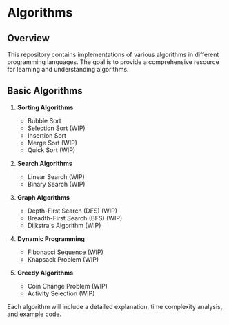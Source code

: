 # Algorithms
## Overview

This repository contains implementations of various algorithms in different programming languages. The goal is to provide a comprehensive resource for learning and understanding algorithms.

## Basic Algorithms

1. **Sorting Algorithms**
    - Bubble Sort
    - Selection Sort (WIP)
    - Insertion Sort
    - Merge Sort (WIP)
    - Quick Sort (WIP)

2. **Search Algorithms**
    - Linear Search (WIP)
    - Binary Search (WIP)

3. **Graph Algorithms**
    - Depth-First Search (DFS) (WIP)
    - Breadth-First Search (BFS) (WIP)
    - Dijkstra's Algorithm (WIP)

4. **Dynamic Programming**
    - Fibonacci Sequence (WIP)
    - Knapsack Problem (WIP)

5. **Greedy Algorithms**
    - Coin Change Problem (WIP)
    - Activity Selection (WIP)

Each algorithm will include a detailed explanation, time complexity analysis, and example code.
